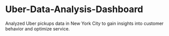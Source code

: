 # Uber-Data-Analysis-Dashboard
Analyzed Uber pickups data in New York City to gain insights into customer behavior and optimize service.
